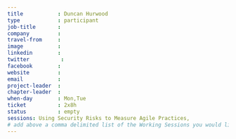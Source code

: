 ```yaml
---
title           : Duncan Hurwood
type            : participant
job-title       : 
company         :
travel-from     :
image           :
linkedin        :
twitter          :
facebook        :
website         :
email           :
project-leader  :
chapter-leader  :
when-day        : Mon,Tue
ticket          : 2x8h
status          : empty
sessions: Using Security Risks to Measure Agile Practices, 
# add above a comma delimited list of the Working Sessions you would like to attend (use the session's title)
---
```


<!-- put more details about participant here -->

